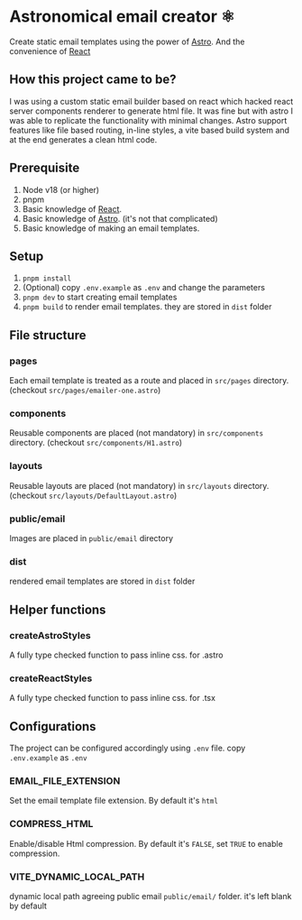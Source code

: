 # Astronomical email creator ⚛

Create static email templates using the power of [Astro](https://astro.build/). And the convenience of [React](https://react.dev/)

## How this project came to be?

I was using a custom static email builder based on react which hacked react server components renderer to generate html file. It was fine but with astro I was able to replicate the functionality with minimal changes. Astro support features like file based routing, in-line styles, a vite based build system and at the end generates a clean html code.

## Prerequisite

1. Node v18 (or higher)
2. pnpm
3. Basic knowledge of [React](https://react.dev/).
4. Basic knowledge of [Astro](https://astro.build/). (it's not that complicated)
5. Basic knowledge of making an email templates.

## Setup

1. `pnpm install`
2. (Optional) copy `.env.example` as `.env` and change the parameters
3. `pnpm dev` to start creating email templates
4. `pnpm build` to render email templates. they are stored in `dist` folder

## File structure

### pages

Each email template is treated as a route and placed in `src/pages` directory. (checkout `src/pages/emailer-one.astro`)

### components

Reusable components are placed (not mandatory) in `src/components` directory. (checkout `src/components/H1.astro`)

### layouts

Reusable layouts are placed (not mandatory) in `src/layouts` directory. (checkout `src/layouts/DefaultLayout.astro`)

### public/email

Images are placed in `public/email` directory

### dist

rendered email templates are stored in `dist` folder

## Helper functions

### createAstroStyles

A fully type checked function to pass inline css. for .astro

### createReactStyles

A fully type checked function to pass inline css. for .tsx

## Configurations

The project can be configured accordingly using `.env` file. copy `.env.example` as `.env`

### EMAIL_FILE_EXTENSION

Set the email template file extension. By default it's `html`

### COMPRESS_HTML

Enable/disable Html compression. By default it's `FALSE`, set `TRUE` to enable compression.

### VITE_DYNAMIC_LOCAL_PATH

dynamic local path agreeing public email `public/email/` folder. it's left blank by default
